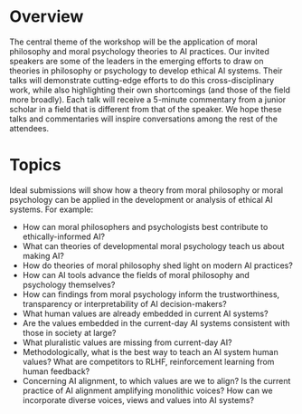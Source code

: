 # Overview
The central theme of the workshop will be the application of moral philosophy and moral psychology theories to AI practices. Our invited speakers are some of the leaders in the emerging efforts to draw on theories in philosophy or psychology to develop ethical AI systems. Their talks will demonstrate cutting-edge efforts to do this cross-disciplinary work, while also highlighting their own shortcomings (and those of the field more broadly). Each talk will receive a 5-minute commentary from a junior scholar in a field that is different from that of the speaker. We hope these talks and commentaries will inspire conversations among the rest of the attendees.

# Topics
Ideal submissions will show how a theory from moral philosophy or moral psychology can be applied in the development or analysis of ethical AI systems. For example:
- How can moral philosophers and psychologists best contribute to ethically-informed AI?
- What can theories of developmental moral psychology teach us about making AI?
- How do theories of moral philosophy shed light on modern AI practices?
- How can AI tools advance the fields of moral philosophy and psychology themselves?
- How can findings from moral psychology inform the trustworthiness, transparency or interpretability of AI decision-makers?
- What human values are already embedded in current AI systems?
- Are the values embedded in the current-day AI systems consistent with those in society at large?
- What pluralistic values are missing from current-day AI?
- Methodologically, what is the best way to teach an AI system human values? What are competitors to RLHF, reinforcement learning from human feedback?
- Concerning AI alignment, to which values are we to align? Is the current practice of AI alignment amplifying monolithic voices? How can we incorporate diverse voices, views and values into AI systems?

